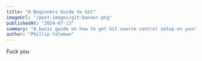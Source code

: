```yaml
---
title: "A Beginners Guide to Git"
imageUrl: "/post-images/git-banner.png"
publishedAt: "2024-07-13"
summary: "A basic guide on how to get Git source control setup on your device"
author: "Phillip Coleman"
---
```


Fuck you